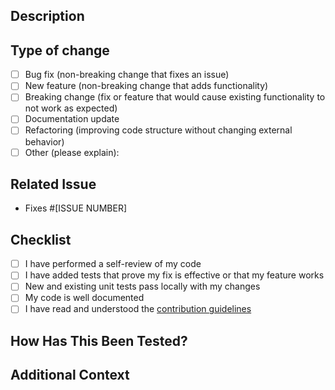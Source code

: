 ## Description
<!-- Include a summary of the changes and why they were made. -->

## Type of change
<!-- Check the type(s) of changes made in this PR -->

- [ ] Bug fix (non-breaking change that fixes an issue)
- [ ] New feature (non-breaking change that adds functionality)
- [ ] Breaking change (fix or feature that would cause existing functionality to not work as expected)
- [ ] Documentation update
- [ ] Refactoring (improving code structure without changing external behavior)
- [ ] Other (please explain):

## Related Issue
<!-- Link the issue number this PR addresses. Once your pull request is merged, the issue will be closed automatically. -->
- Fixes #[ISSUE NUMBER]

## Checklist
<!-- Ensure all items are complete before submitting your pull request. -->

- [ ] I have performed a self-review of my code
- [ ] I have added tests that prove my fix is effective or that my feature works
- [ ] New and existing unit tests pass locally with my changes
- [ ] My code is well documented
- [ ] I have read and understood the [contribution guidelines](CONTRIBUTING.md)

## How Has This Been Tested?
<!-- Describe how you tested your changes and any relevant details. Provide instructions for testing the feature/fix. -->

## Additional Context
<!-- Add any additional context about the PR or technical implementation details. -->
